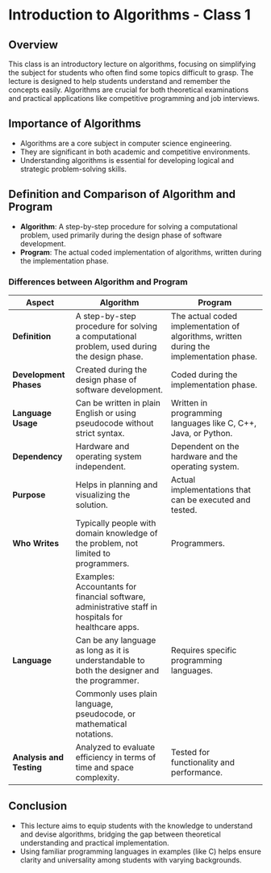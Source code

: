 # Introduction to Algorithms - Class 1

## Overview

This class is an introductory lecture on algorithms, focusing on simplifying the subject for students who often find some topics difficult to grasp. The lecture is designed to help students understand and remember the concepts easily. Algorithms are crucial for both theoretical examinations and practical applications like competitive programming and job interviews.

## Importance of Algorithms

- Algorithms are a core subject in computer science engineering.
- They are significant in both academic and competitive environments.
- Understanding algorithms is essential for developing logical and strategic problem-solving skills.

## Definition and Comparison of Algorithm and Program

- **Algorithm**: A step-by-step procedure for solving a computational problem, used primarily during the design phase of software development.
- **Program**: The actual coded implementation of algorithms, written during the implementation phase.

### Differences between Algorithm and Program

| Aspect               | Algorithm                                                                                           | Program                                                                                                      |
|----------------------|-----------------------------------------------------------------------------------------------------|--------------------------------------------------------------------------------------------------------------|
| **Definition**       | A step-by-step procedure for solving a computational problem, used during the design phase.         | The actual coded implementation of algorithms, written during the implementation phase.                      |
| **Development Phases** | Created during the design phase of software development.                                           | Coded during the implementation phase.                                                                       |
| **Language Usage**   | Can be written in plain English or using pseudocode without strict syntax.                         | Written in programming languages like C, C++, Java, or Python.                                               |
| **Dependency**       | Hardware and operating system independent.                                                         | Dependent on the hardware and the operating system.                                                         |
| **Purpose**          | Helps in planning and visualizing the solution.                                                    | Actual implementations that can be executed and tested.                                                      |
| **Who Writes**       | Typically people with domain knowledge of the problem, not limited to programmers.                 | Programmers.                                                                                                |
|                      | Examples: Accountants for financial software, administrative staff in hospitals for healthcare apps. |                                                                                                              |
| **Language**         | Can be any language as long as it is understandable to both the designer and the programmer.        | Requires specific programming languages.                                                                     |
|                      | Commonly uses plain language, pseudocode, or mathematical notations.                               |                                                                                                              |
| **Analysis and Testing** | Analyzed to evaluate efficiency in terms of time and space complexity.                             | Tested for functionality and performance.                                                                    |

## Conclusion

- This lecture aims to equip students with the knowledge to understand and devise algorithms, bridging the gap between theoretical understanding and practical implementation.
- Using familiar programming languages in examples (like C) helps ensure clarity and universality among students with varying backgrounds.
